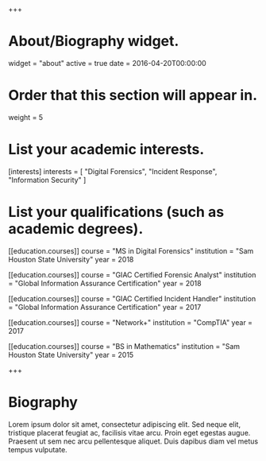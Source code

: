 +++
# About/Biography widget.
widget = "about"
active = true
date = 2016-04-20T00:00:00

# Order that this section will appear in.
weight = 5

# List your academic interests.
[interests]
  interests = [
    "Digital Forensics",
    "Incident Response",
    "Information Security"
  ]

# List your qualifications (such as academic degrees).

[[education.courses]]
  course = "MS in Digital Forensics"
  institution = "Sam Houston State University"
  year = 2018

[[education.courses]]
  course = "GIAC Certified Forensic Analyst"
  institution = "Global Information Assurance Certification"
  year = 2018

[[education.courses]]
  course = "GIAC Certified Incident Handler"
  institution = "Global Information Assurance Certification"
  year = 2017

[[education.courses]]
  course = "Network+"
  institution = "CompTIA"
  year = 2017

[[education.courses]]
  course = "BS in Mathematics"
  institution = "Sam Houston State University"
  year = 2015

+++

# Biography

Lorem ipsum dolor sit amet, consectetur adipiscing elit. Sed neque elit, tristique placerat feugiat ac, facilisis vitae arcu. Proin eget egestas augue. Praesent ut sem nec arcu pellentesque aliquet. Duis dapibus diam vel metus tempus vulputate.
